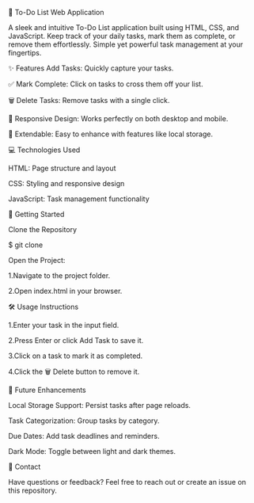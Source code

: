 🚀 To-Do List Web Application

A sleek and intuitive To-Do List application built using HTML, CSS, and JavaScript. Keep track of your daily tasks, mark them as complete, or remove them effortlessly. Simple yet powerful task management at your fingertips.






✨ Features
Add Tasks: Quickly capture your tasks.

✅ Mark Complete: Click on tasks to cross them off your list.

🗑️ Delete Tasks: Remove tasks with a single click.

📱 Responsive Design: Works perfectly on both desktop and mobile.

💾 Extendable: Easy to enhance with features like local storage.


💻 Technologies Used

HTML: Page structure and layout

CSS: Styling and responsive design

JavaScript: Task management functionality





🚀 Getting Started

Clone the Repository

$ git clone <repository-link>

Open the Project:

1.Navigate to the project folder.

2.Open index.html in your browser.





🛠️ Usage Instructions

1.Enter your task in the input field.

2.Press Enter or click Add Task to save it.

3.Click on a task to mark it as completed.

4.Click the 🗑️ Delete button to remove it.




🌱 Future Enhancements

Local Storage Support: Persist tasks after page reloads.

Task Categorization: Group tasks by category.

Due Dates: Add task deadlines and reminders.

Dark Mode: Toggle between light and dark themes.





📧 Contact

Have questions or feedback? Feel free to reach out or create an issue on this repository.

